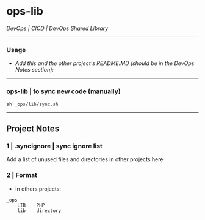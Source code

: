 # ops-lib
*DevOps | CICD | DevOps Shared Library*

---
### Usage
- *Add this and the other project's README.MD (should be in the DevOps Notes section):*

---
### ops-lib | to sync new code (manually)
```shell
sh _ops/lib/sync.sh
```

---
## Project Notes

### 1 | .syncignore | sync ignore list
Add a list of unused files and directories in other projects here

### 2 | Format
- in others projects:
```
_ops
    LIB    PHP
    lib    directory
```
